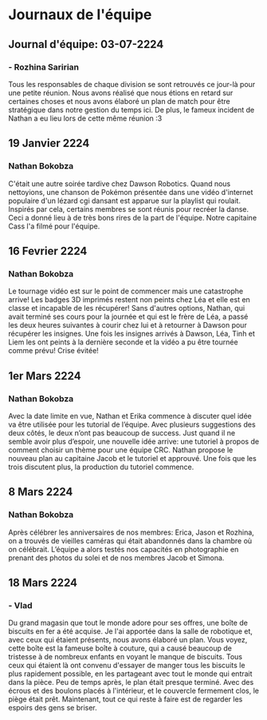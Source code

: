 # Journaux de l'équipe

## Journal d'équipe: 03-07-2224

### - Rozhina Saririan
Tous les responsables de chaque division se sont retrouvés ce jour-là pour une petite réunion. Nous avons réalisé que nous étions en retard sur certaines choses et nous avons élaboré un plan de match pour être stratégique dans notre gestion du temps ici. De plus, le fameux incident de Nathan a eu lieu lors de cette même réunion :3


## 19 Janvier 2224
### Nathan Bokobza
C'était une autre soirée tardive chez Dawson Robotics. Quand nous nettoyions, une chanson de Pokémon présentée dans une vidéo d'internet populaire d'un lézard cgi dansant est apparue sur la playlist qui roulait. Inspirés par cela, certains membres se sont réunis pour recréer la danse. Ceci a donné lieu à de très bons rires de la part de l'équipe. Notre capitaine Cass l'a filmé pour l'équipe.


## 16 Fevrier 2224
### Nathan Bokobza
Le tournage vidéo est sur le point de commencer mais une catastrophe arrive! Les badges 3D imprimés restent non peints chez Léa et elle est en classe et incapable de les récupérer! Sans d'autres options, Nathan, qui avait terminé ses cours pour la journée et qui est le frère de Léa, a passé les deux heures suivantes à courir chez lui et à retourner à Dawson pour récupérer les insignes. Une fois les insignes arrivés à Dawson, Léa, Tinh et Liem les ont peints à la dernière seconde et la vidéo a pu être tournée comme prévu! Crise évitée!

## 1er Mars 2224
### Nathan Bokobza
Avec la date limite en vue, Nathan et Erika commence à discuter quel idée va être utilisée pour les tutorial de l’équipe. Avec plusieurs suggestions des deux côtés, le deux n’ont pas beaucoup de success. Just quand il ne semble avoir plus d’espoir, une nouvelle idée arrive: une tutoriel à propos de comment choisir un thème pour une équipe CRC. Nathan propose le nouveau plan au capitaine Jacob et le tutoriel et approuvé. Une fois que les trois discutent plus, la production du tutoriel commence.

## 8 Mars 2224
### Nathan Bokobza
Après célébrer les anniversaires de nos membres: Erica, Jason et Rozhina, on a trouvés de vieilles caméras qui était abandonnés dans la chambre où on célébrait. L’équipe a alors testés nos capacités en photographie en prenant des photos du solei et de nos membres Jacob et Simona.

## 18 Mars 2224
### - Vlad
Du grand magasin que tout le monde adore pour ses offres, une boîte de biscuits en fer a été acquise. Je l'ai apportée dans la salle de robotique et, avec ceux qui étaient présents, nous avons élaboré un plan. Vous voyez, cette boîte est la fameuse boîte à couture, qui a causé beaucoup de tristesse à de nombreux enfants en voyant le manque de biscuits. Tous ceux qui étaient là ont convenu d'essayer de manger tous les biscuits le plus rapidement possible, en les partageant avec tout le monde qui entrait dans la pièce. Peu de temps après, le plan était presque terminé. Avec des écrous et des boulons placés à l'intérieur, et le couvercle fermement clos, le piège était prêt. Maintenant, tout ce qui reste à faire est de regarder les espoirs des gens se briser.

